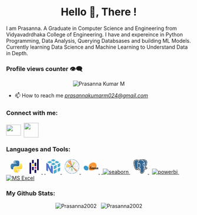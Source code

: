 <h1 align="center">Hello 👋, There !</h1>
<!-- <h3 align="center">A Computer Science graduate .</h3> -->

I am Prasanna. A Graduate in Computer Science and Engineering from Vidyavadrdhaka College of Engineering. I have and expereince in  Python Programming, Data Analysis, Querying Databsases and building ML Models. Currently learning Data Science and Machine Learning to Understand Data in Depth. 

### Profile views counter 👁‍🗨


<p align="center"> <img src="https://komarev.com/ghpvc/?username=Prasanna2002&label=Profile%20views&color=0e75b6&style=flat" alt="Prasanna Kumar M" /> </p>



- 📫 How to reach me *prasannakumarm024@gmail.com*

<h3 align="left">Connect with me:</h3>
<p align="left">
<a href="https://www.linkedin.com/in/prasanna-kumar-m-61560b237/" target="blank"><img align="center" src="https://raw.githubusercontent.com/rahuldkjain/github-profile-readme-generator/master/src/images/icons/Social/linked-in-alt.svg" height="30" width="40" /></a> &nbsp;<a href="https://discordapp.com/users/756789920164741190" target="blank"><img align="center" src="https://www.svgrepo.com/show/353655/discord-icon.svg" height="40" width="40" /></a>
</p>

</p>
<h3 align="left">Languages and Tools:</h3>

<p align="left"> 

&nbsp;
<a href="https://www.python.org/" target="_blank" rel="noreferrer"> <img src="https://github.com/devicons/devicon/blob/master/icons/python/python-original.svg" alt="python" width="40" height="40"/></a>&nbsp; <a href="https://pandas.pydata.org/" target="_blank" rel="noreferrer"> <img src="https://github.com/devicons/devicon/blob/master/icons/pandas/pandas-original.svg" alt="pandas" width="40" height="40"/> </a> &nbsp;<a href="https://numpy.org/" target="_blank" rel="noreferrer"> <img src="https://github.com/devicons/devicon/blob/master/icons/numpy/numpy-original.svg" alt="numpy" width="40" height="40"/> </a> &nbsp; <a href="https://matplotlib.org/" target="_blank" rel="noreferrer"> <img src="https://github.com/devicons/devicon/blob/master/icons/matplotlib/matplotlib-original.svg" alt="matplotlib" width="40" height="40"/> </a> &nbsp; <a href="https://scikit-learn.org/stable/" target="_blank" rel="noreferrer"> <img src="https://github.com/devicons/devicon/blob/master/icons/scikitlearn/scikitlearn-original.svg" alt="scikit-learn" width="40" height="40"/> </a> &nbsp;<a href="https://seaborn.pydata.org/" target="_blank" rel="noreferrer"> <img src="https://seaborn.pydata.org/_static/logo-wide-lightbg.svg" alt="seaborn" width="40" height="40"/> </a> &nbsp; <a href="https://www.postgresql.org/" target="_blank" rel="noreferrer"> <img src="https://github.com/devicons/devicon/blob/master/icons/postgresql/postgresql-original.svg" alt="postgresql" width="40" height="40"/> </a> &nbsp; <a href="https://www.microsoft.com/en-us/power-platform/products/power-bi" target="_blank" rel="noreferrer"> <img src="https://github.com/microsoft/PowerBI-Icons/blob/main/SVG/Power-BI.svg" alt="powerbi" width="40" height="40"/> </a>&nbsp;<a href="https://www.microsoft.com/en-in/microsoft-365/excel" target="_blank" rel="noreferrer"> <img src="https://github.com/sempostma/office365-icons/blob/master/svg/excel.svg" alt="MS Excel" width="40" height="40"/> </a> 


<h3 align="left">My Github Stats: </h3>
<p align = "center"><img src="https://github-readme-stats.vercel.app/api/top-langs?username=Prasanna2002&show_icons=true&locale=en&layout=compact" alt="Prasanna2002"/> &nbsp;  <img src="https://github-readme-stats.vercel.app/api?username=Prasanna2002&show_icons=true&locale=en&theme=default" alt="Prasanna2002" /></p>



